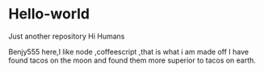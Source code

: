 # Hello-world
Just another repository
Hi Humans

Benjy555 here,I like node ,coffeescript ,that is what i am made off
I have found tacos on the moon and found them more superior to tacos on earth. 
